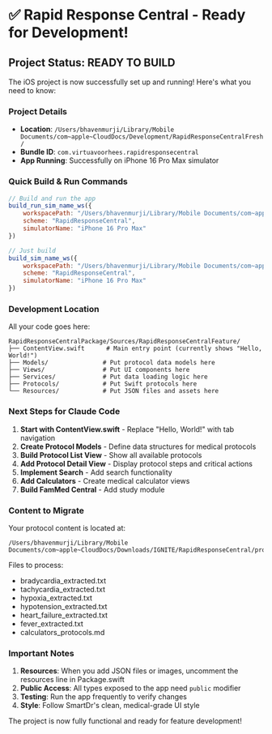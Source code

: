 # ✅ Rapid Response Central - Ready for Development!

## Project Status: READY TO BUILD

The iOS project is now successfully set up and running! Here's what you need to know:

### Project Details
- **Location**: `/Users/bhavenmurji/Library/Mobile Documents/com~apple~CloudDocs/Development/RapidResponseCentralFresh/`
- **Bundle ID**: `com.virtuavoorhees.rapidresponsecentral`
- **App Running**: Successfully on iPhone 16 Pro Max simulator

### Quick Build & Run Commands

```javascript
// Build and run the app
build_run_sim_name_ws({
    workspacePath: "/Users/bhavenmurji/Library/Mobile Documents/com~apple~CloudDocs/Development/RapidResponseCentralFresh/RapidResponseCentral.xcworkspace",
    scheme: "RapidResponseCentral",
    simulatorName: "iPhone 16 Pro Max"
})

// Just build
build_sim_name_ws({
    workspacePath: "/Users/bhavenmurji/Library/Mobile Documents/com~apple~CloudDocs/Development/RapidResponseCentralFresh/RapidResponseCentral.xcworkspace",
    scheme: "RapidResponseCentral",
    simulatorName: "iPhone 16 Pro Max"
})
```

### Development Location
All your code goes here:
```
RapidResponseCentralPackage/Sources/RapidResponseCentralFeature/
├── ContentView.swift      # Main entry point (currently shows "Hello, World!")
├── Models/               # Put protocol data models here
├── Views/                # Put UI components here
├── Services/             # Put data loading logic here
├── Protocols/            # Put Swift protocols here
└── Resources/            # Put JSON files and assets here
```

### Next Steps for Claude Code

1. **Start with ContentView.swift** - Replace "Hello, World!" with tab navigation
2. **Create Protocol Models** - Define data structures for medical protocols
3. **Build Protocol List View** - Show all available protocols
4. **Add Protocol Detail View** - Display protocol steps and critical actions
5. **Implement Search** - Add search functionality
6. **Add Calculators** - Create medical calculator views
7. **Build FamMed Central** - Add study module

### Content to Migrate
Your protocol content is located at:
```
/Users/bhavenmurji/Library/Mobile Documents/com~apple~CloudDocs/Downloads/IGNITE/RapidResponseCentral/protocol_text_versions/
```

Files to process:
- bradycardia_extracted.txt
- tachycardia_extracted.txt
- hypoxia_extracted.txt
- hypotension_extracted.txt
- heart_failure_extracted.txt
- fever_extracted.txt
- calculators_protocols.md

### Important Notes
1. **Resources**: When you add JSON files or images, uncomment the resources line in Package.swift
2. **Public Access**: All types exposed to the app need `public` modifier
3. **Testing**: Run the app frequently to verify changes
4. **Style**: Follow SmartDr's clean, medical-grade UI style

The project is now fully functional and ready for feature development!
